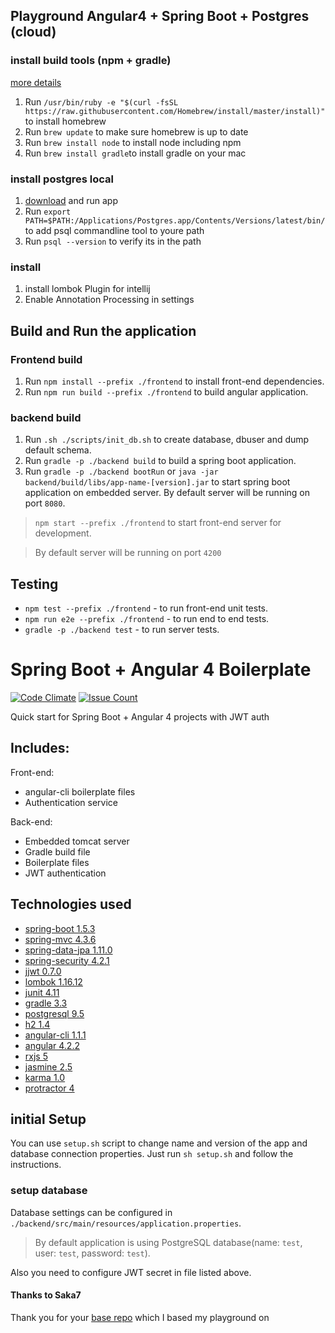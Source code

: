 ## Playground Angular4 + Spring Boot + Postgres (cloud)

### install build tools (npm + gradle)
[more details](https://changelog.com/posts/install-node-js-with-homebrew-on-os-x)
1. Run `/usr/bin/ruby -e "$(curl -fsSL https://raw.githubusercontent.com/Homebrew/install/master/install)"` to install homebrew 
2. Run `brew update` to make sure homebrew is up to date
3. Run `brew install node` to install node including npm
4. Run `brew install gradle`to install gradle on your mac

### install postgres local
1. [download](https://postgresapp.com/de/) and run app
2. Run `export PATH=$PATH:/Applications/Postgres.app/Contents/Versions/latest/bin/` to add psql commandline tool to youre path
3. Run `psql --version` to verify its in the path

### install 
1. install lombok Plugin for intellij
2. Enable Annotation Processing in settings

## Build and Run the application
### Frontend build
1. Run `npm install --prefix ./frontend` to install front-end dependencies.
2. Run `npm run build --prefix ./frontend` to build angular application.

### backend build
1. Run `.sh ./scripts/init_db.sh` to create database, dbuser and dump default schema.
2. Run `gradle -p ./backend build` to build a spring boot application.
3. Run `gradle -p ./backend bootRun` or `java -jar backend/build/libs/app-name-[version].jar` to start spring boot application on embedded server. By default server will be running on port `8080`.

> `npm start --prefix ./frontend` to start front-end server for development.

> By default server will be running on port `4200`

## Testing

- `npm test --prefix ./frontend` - to run front-end unit tests.
- `npm run e2e --prefix ./frontend` - to run end to end tests.
- `gradle -p ./backend test` - to run server tests.


# Spring Boot + Angular 4 Boilerplate

[![Code Climate](https://codeclimate.com/github/Saka7/spring-boot-angular4-boilerplate/badges/gpa.svg)](https://codeclimate.com/github/Saka7/spring-boot-angular4-boilerplate)
[![Issue Count](https://codeclimate.com/github/Saka7/spring-boot-angular4-boilerplate/badges/issue_count.svg)](https://codeclimate.com/github/Saka7/spring-boot-angular4-boilerplate)

Quick start for Spring Boot + Angular 4 projects with JWT auth

## Includes:

Front-end:

- angular-cli boilerplate files
- Authentication service

Back-end:

- Embedded tomcat server
- Gradle build file
- Boilerplate files
- JWT authentication

## Technologies used

- [spring-boot 1.5.3](https://projects.spring.io/spring-boot/)
- [spring-mvc 4.3.6](https://docs.spring.io/spring/docs/current/spring-framework-reference/html/mvc.html)
- [spring-data-jpa 1.11.0](http://projects.spring.io/spring-data-jpa/)
- [spring-security 4.2.1](https://projects.spring.io/spring-security/)
- [jjwt 0.7.0](https://github.com/jwtk/jjwt)
- [lombok 1.16.12](https://projectlombok.org/)
- [junit 4.11](http://junit.org/junit4/)
- [gradle 3.3](https://gradle.org/)
- [postgresql 9.5](https://www.postgresql.org/)
- [h2 1.4](http://www.h2database.com/html/main.html)
- [angular-cli 1.1.1](https://cli.angular.io/)
- [angular 4.2.2](https://angular.io/)
- [rxjs 5](http://reactivex.io/rxjs/)
- [jasmine 2.5](https://jasmine.github.io/)
- [karma 1.0](https://karma-runner.github.io/1.0/index.html)
- [protractor 4](http://www.protractortest.org/#/)

## initial Setup 

You can use `setup.sh` script to change name and version of the app and database connection properties.
Just run `sh setup.sh` and follow the instructions.

### setup database

Database settings can be configured in `./backend/src/main/resources/application.properties`.

> By default application is using PostgreSQL database(name: `test`, user: `test`, password: `test`).

Also you need to configure JWT secret in file listed above.

#### Thanks to Saka7
Thank you for your [base repo](https://github.com/Saka7/spring-boot-angular4-boilerplate) which I based my playground on

